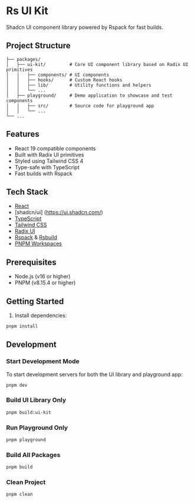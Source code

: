 # Rs UI Kit

Shadcn UI component library powered by Rspack for fast builds.

## Project Structure

```
├── packages/
│   ├── ui-kit/         # Core UI component library based on Radix UI primitives
│   │   ├── components/ # UI components
│   │   ├── hooks/      # Custom React hooks
│   │   ├── lib/        # Utility functions and helpers
│   │   └── ...
│   ├── playground/     # Demo application to showcase and test components
│   │   ├── src/        # Source code for playground app
│   │   └── ...
└── ...
```

## Features

- React 19 compatible components
- Built with Radix UI primitives
- Styled using Tailwind CSS 4
- Type-safe with TypeScript
- Fast builds with Rspack

## Tech Stack

- [React](https://react.dev/)
- [shadcn/ui] (https://ui.shadcn.com/)
- [TypeScript](https://www.typescriptlang.org/)
- [Tailwind CSS](https://tailwindcss.com/)
- [Radix UI](https://www.radix-ui.com/)
- [Rspack](https://rspack.dev/) & [Rsbuild](https://rsbuild.dev/)
- [PNPM Workspaces](https://pnpm.io/workspaces)

## Prerequisites

- Node.js (v16 or higher)
- PNPM (v8.15.4 or higher)

## Getting Started

1. Install dependencies:

```bash
pnpm install
```

## Development

### Start Development Mode

To start development servers for both the UI library and playground app:

```bash
pnpm dev
```

### Build UI Library Only

```bash
pnpm build:ui-kit
```

### Run Playground Only

```bash
pnpm playground
```

### Build All Packages

```bash
pnpm build
```

### Clean Project

```bash
pnpm clean
```